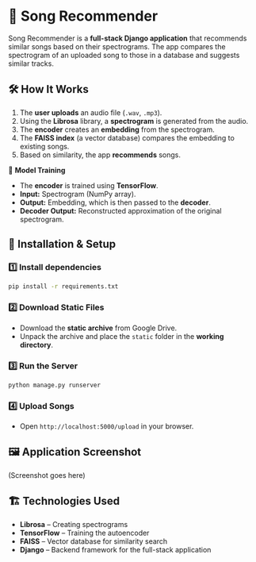 # 🎵 Song Recommender  

Song Recommender is a **full-stack Django application** that recommends similar songs based on their spectrograms. The app compares the spectrogram of an uploaded song to those in a database and suggests similar tracks.  

## 🛠 How It Works  

1. The **user uploads** an audio file (`.wav`, `.mp3`).  
2. Using the **Librosa** library, a **spectrogram** is generated from the audio.  
3. The **encoder** creates an **embedding** from the spectrogram.  
4. The **FAISS index** (a vector database) compares the embedding to existing songs.  
5. Based on similarity, the app **recommends** songs.  

📌 **Model Training**  
- The **encoder** is trained using **TensorFlow**.  
- **Input:** Spectrogram (NumPy array).  
- **Output:** Embedding, which is then passed to the **decoder**.  
- **Decoder Output:** Reconstructed approximation of the original spectrogram.  

## 📌 Installation & Setup  

### 1️⃣ Install dependencies  
```bash
pip install -r requirements.txt
```

### 2️⃣ Download Static Files  
- Download the **static archive** from Google Drive.  
- Unpack the archive and place the `static` folder in the **working directory**.  

### 3️⃣ Run the Server  
```bash
python manage.py runserver
```

### 4️⃣ Upload Songs  
- Open `http://localhost:5000/upload` in your browser.  

## 🖼️ Application Screenshot  
(Screenshot goes here)  

## 🏗️ Technologies Used  
- **Librosa** – Creating spectrograms  
- **TensorFlow** – Training the autoencoder  
- **FAISS** – Vector database for similarity search  
- **Django** – Backend framework for the full-stack application  
